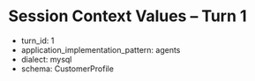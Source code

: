 # Session Context Values – Turn 1

- turn_id: 1
- application_implementation_pattern: agents
- dialect: mysql
- schema: CustomerProfile
